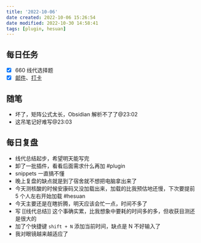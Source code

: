 ```yaml
---
title: '2022-10-06'
date created: 2022-10-06 15:26:54
date modified: 2022-10-30 14:58:41
tags: [plugin, hesuan]
---
```


## 每日任务

- [x] 660 线代选择题
- [x] [邮件](https://email.ustc.edu.cn/coremail/)、[打卡](https://weixine.ustc.edu.cn/2020/login)

## 随笔

- 坏了，矩阵公式太长，Obsidian 解析不了了@23:02
- 这吊笔记好难写@23:03

## 每日复盘

- 线代总结起步，希望明天能写完
- 卸了一批插件，看看后面需求什么再加 #plugin
- snippets 一直搞不懂
- 晚上复盘的缺点就是到了宿舍就不想把电脑拿出来了
- 今天测核酸的时候安康码又没加载出来，加载的比我预估地还慢，下次要提前 5 个人左右开始加载 #hesuan
- 今天主要还是在瞎折腾，明天应该会忙一点，时间不多了
- 写 [[线代总结]] 这个事确实累，比我想象中要耗的时间多的多，但收获目测还是很大的
- 加了个快捷键 `shift + N` 添加当前时间，缺点是 N 不好输入了
- 我对眼镜越来越适应了
